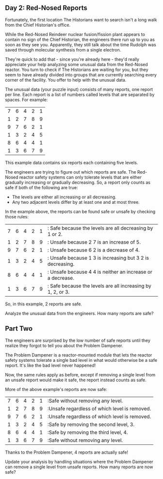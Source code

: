 ## Day 2: Red-Nosed Reports
Fortunately, the first location The Historians want to search isn't a long walk from the Chief Historian's office.

While the Red-Nosed Reindeer nuclear fusion/fission plant appears to contain no sign of the Chief Historian, the engineers there run up to you as soon as they see you. Apparently, they still talk about the time Rudolph was saved through molecular synthesis from a single electron.

They're quick to add that - since you're already here - they'd really appreciate your help analyzing some unusual data from the Red-Nosed reactor. You turn to check if The Historians are waiting for you, but they seem to have already divided into groups that are currently searching every corner of the facility. You offer to help with the unusual data.

The unusual data (your puzzle input) consists of many reports, one report per line. Each report is a list of numbers called levels that are separated by spaces. For example:

||||||
|--|--|--|--|--|
|7| 6| 4| 2| 1|
|1| 2| 7| 8| 9|
|9| 7| 6| 2| 1|
|1| 3| 2| 4| 5|
|8| 6| 4| 4| 1|
|1| 3| 6| 7| 9|
This example data contains six reports each containing five levels.

The engineers are trying to figure out which reports are safe. The Red-Nosed reactor safety systems can only tolerate levels that are either gradually increasing or gradually decreasing. So, a report only counts as safe if both of the following are true:

- The levels are either all increasing or all decreasing.
- Any two adjacent levels differ by at least one and at most three.

In the example above, the reports can be found safe or unsafe by checking those rules:

|||||||
|--|-|--|-|--|--|
|7|6|4|2|1|: Safe because the levels are all decreasing by 1 or 2.    |
|1|2|7|8|9|: Unsafe because 2 7 is an increase of 5.                  |
|9|7|6|2|1|: Unsafe because 6 2 is a decrease of 4.                   |
|1|3|2|4|5|: Unsafe because 1 3 is increasing but 3 2 is decreasing.  |
|8|6|4|4|1|: Unsafe because 4 4 is neither an increase or a decrease. |
|1|3|6|7|9|: Safe because the levels are all increasing by 1, 2, or 3.|
So, in this example, 2 reports are safe.

Analyze the unusual data from the engineers. How many reports are safe?

## Part Two
The engineers are surprised by the low number of safe reports until they realize they forgot to tell you about the Problem Dampener.

The Problem Dampener is a reactor-mounted module that lets the reactor safety systems tolerate a single bad level in what would otherwise be a safe report. It's like the bad level never happened!

Now, the same rules apply as before, except if removing a single level from an unsafe report would make it safe, the report instead counts as safe.

More of the above example's reports are now safe:

||||||                                              |
|--|--|--|--|--|----------------------------------------------|
|7|6|4|2|1| :Safe without removing any level.            |
|1|2|7|8|9| :Unsafe regardless of which level is removed. |
|9|7|6|2|1| :Unsafe regardless of which level is removed. |
|1|3|2|4|5| :Safe by removing the second level, 3.       |
|8|6|4|4|1| :Safe by removing the third level, 4.        |
|1|3|6|7|9| :Safe without removing any level.            |
Thanks to the Problem Dampener, 4 reports are actually safe!

Update your analysis by handling situations where the Problem Dampener can remove a single level from unsafe reports. How many reports are now safe?